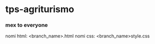 # tps-agriturismo

### mex to everyone

nomi html: <branch_name>.html
nomi css: <branch_name>style.css